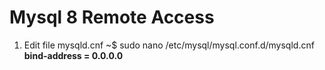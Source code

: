 # Mysql 8 Remote Access

1. Edit file mysqld.cnf
~$ sudo nano /etc/mysql/mysql.conf.d/mysqld.cnf
**bind-address = 0.0.0.0**
